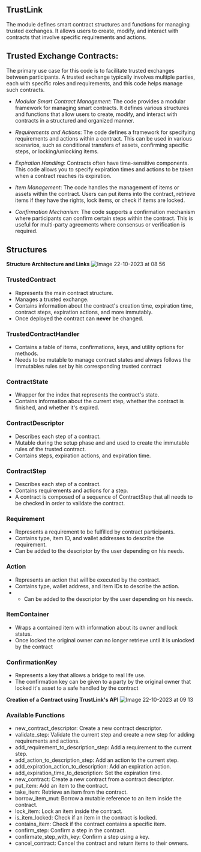 
## TrustLink 

The module defines smart contract structures and functions for managing trusted exchanges. It allows users to create, modify, and interact with contracts that involve specific requirements and actions.


## Trusted Exchange Contracts: 

The primary use case for this code is to facilitate trusted exchanges between participants. A trusted exchange typically involves multiple parties, each with specific roles and requirements, and this code helps manage such contracts.

- *Modular Smart Contract Management*: The code provides a modular framework for managing smart contracts. It defines various structures and functions that allow users to create, modify, and interact with contracts in a structured and organized manner.

- *Requirements and Actions*: The code defines a framework for specifying requirements and actions within a contract. This can be used in various scenarios, such as conditional transfers of assets, confirming specific steps, or locking/unlocking items.

- *Expiration Handling*: Contracts often have time-sensitive components. This code allows you to specify expiration times and actions to be taken when a contract reaches its expiration.

- *Item Management*: The code handles the management of items or assets within the contract. Users can put items into the contract, retrieve items if they have the rights, lock items, or check if items are locked.

- *Confirmation Mechanism*: The code supports a confirmation mechanism where participants can confirm certain steps within the contract. This is useful for multi-party agreements where consensus or verification is required.


## Structures

**Structure Architecture and Links**
![Image 22-10-2023 at 08 56](https://github.com/GaelCondeLosada/TrustLink/assets/100673718/15eb4dc3-b017-4a4a-96f9-acfe82d94adc)




### TrustedContract
- Represents the main contract structure.
- Manages a trusted exchange.
- Contains information about the contract's creation time, expiration time, contract steps, expiration actions, and more immutably.
- Once deployed the contract can **never** be changed.
### TrustedContractHandler
- Contains a table of items, confirmations, keys, and utility options for methods.
- Needs to be mutable to manage contract states and always follows the immutables rules set by his corresponding trusted contract
### ContractState
- Wrapper for the index that represents the contract's state.
- Contains information about the current step, whether the contract is finished, and whether it's expired.
### ContractDescriptor
- Describes each step of a contract.
- Mutable during the setup phase and and used to create the immutable rules of the trusted contract.
- Contains steps, expiration actions, and expiration time.
### ContractStep
- Describes each step of a contract.
- Contains requirements and actions for a step.
- A contract is composed of a sequence of ContractStep that all needs to be checked in order to validate the contract.
### Requirement
- Represents a requirement to be fulfilled by contract participants.
- Contains type, item ID, and wallet addresses to describe the requirement.
- Can be added to the descriptor by the user depending on his needs.
### Action
- Represents an action that will be executed by the contract.
- Contains type, wallet address, and item IDs to describe the action.
- - Can be added to the descriptor by the user depending on his needs.
### ItemContainer
- Wraps a contained item with information about its owner and lock status.
- Once locked the original owner can no longer retrieve until it is unlocked by the contract
### ConfirmationKey
- Represents a key that allows a bridge to real life use.
- The confirmation key can be given to a party by the original owner that locked it's asset to a safe handled by the contract

**Creation of a Contract using TrustLink's API**
![Image 22-10-2023 at 09 13](https://github.com/GaelCondeLosada/TrustLink/assets/100673718/f14667f3-d213-402b-898c-7c0d7059636a)


### Available Functions 

- new_contract_descriptor: Create a new contract descriptor.
- validate_step: Validate the current step and create a new step for adding requirements and actions.
- add_requirement_to_description_step: Add a requirement to the current step.
- add_action_to_description_step: Add an action to the current step.
- add_expiration_action_to_description: Add an expiration action.
- add_expiration_time_to_description: Set the expiration time.
- new_contract: Create a new contract from a contract descriptor.
- put_item: Add an item to the contract.
- take_item: Retrieve an item from the contract.
- borrow_item_mut: Borrow a mutable reference to an item inside the contract.
- lock_item: Lock an item inside the contract.
- is_item_locked: Check if an item in the contract is locked.
- contains_item: Check if the contract contains a specific item.
- confirm_step: Confirm a step in the contract.
- confirmate_step_with_key: Confirm a step using a key.
- cancel_contract: Cancel the contract and return items to their owners.
